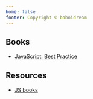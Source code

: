 ```yaml
---
home: false
footer: Copyright © boboidream
---
```


## Books
* [JavaScript: Best Practice](http://www.brookdalecomp166.com/books/javascript/javascript-best-practice.pdf)
  
## Resources
* [JS books](https://jsbooks.revolunet.com/)

